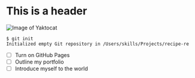 # This is a header
![Image of Yaktocat](https://octodex.github.com/images/yaktocat.png)

```
$ git init
Initialized empty Git repository in /Users/skills/Projects/recipe-re
```
- [ ] Turn on GitHub Pages
- [ ] Outline my portfolio
- [ ] Introduce myself to the world

